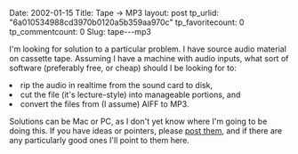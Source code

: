 Date: 2002-01-15
Title: Tape -> MP3
layout: post
tp_urlid: "6a010534988cd3970b0120a5b359aa970c"
tp_favoritecount: 0
tp_commentcount: 0
Slug: tape---mp3

I&#39;m looking for solution to a particular problem. I have source audio material on cassette tape. Assuming I have a machine with audio inputs, what sort of software (preferably free, or cheap) should I be looking for to:
<li>rip the audio in realtime from the sound card to disk, 
<li>cut the file (it&#39;s lecture-style) into manageable portions, and
<li>convert the files  from (I assume) AIFF to MP3.<p>

Solutions can be Mac or PC, as I don&#39;t yet know where I&#39;m going to be doing this. If you have ideas or pointers, please <a href="http://www.redmonk.net/859/reply
">post them</a>, and if there are any particularly good ones I&#39;ll point to them here.</p></li></li></li>
